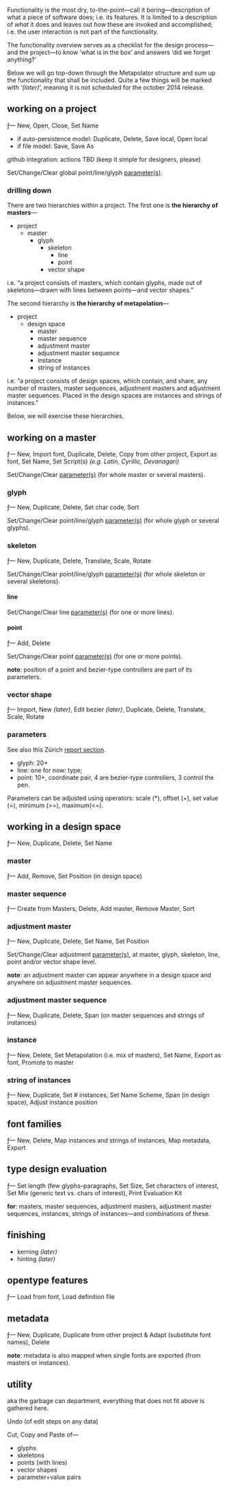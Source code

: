 Functionality is the most dry, to-the-point—call it boring—description of what a piece of software does; i.e. its features. It is limited to a description of _what_ it does and leaves out _how_ these are invoked and accomplished; i.e. the user interaction is not part of the functionality.

The functionality overview serves as a checklist for the design process—and the project—to know ’what is in the box’ and answers ‘did we forget anything?’

Below we will go top-down through the Metapolator structure and sum up the functionality that shall be included. Quite a few things will be marked with ‘_(later)_’, meaning it is not scheduled for the october 2014 release.

## working on a project
ƒ— New, Open, Close, Set Name

* if auto-persistence model: Duplicate, Delete, Save local, Open local
* if file model: Save, Save As

github integration: actions TBD (keep it simple for designers, please)

Set/Change/Clear global point/line/glyph [parameter(s)](#parameters).

### drilling down
There are two hierarchies within a project. The first one is **the hierarchy of masters**—
* project
  * master
    * glyph
      * skeleton
        * line
        * point
      * vector shape

i.e. “a project consists of masters, which contain glyphs, made out of skeletons—drawn with lines between points—and vector shapes.”

The second hierarchy is **the hierarchy of metapolation**—

* project
  * design space
    * master
    * master sequence
    * adjustment master
    * adjustment master sequence
    * instance
    * string of instances

i.e. “a project consists of design spaces, which contain, and share, any number of masters, master sequences, adjustment masters and adjustment master sequences. Placed in the design spaces are instances and strings of instances.”

Below, we will exercise these hierarchies.

## working on a master
ƒ— New, Import font, Duplicate, Delete, Copy from other project, Export as font, Set Name, Set Script(s) _(e.g. Latin, Cyrillic, Devanagari)_

Set/Change/Clear [parameter(s)](#parameters) (for whole master or several masters).

### glyph
ƒ— New, Duplicate, Delete, Set char code, Sort

Set/Change/Clear point/line/glyph [parameter(s)](#parameters) (for whole glyph or several glyphs).

### skeleton
ƒ— New, Duplicate, Delete, Translate, Scale, Rotate

Set/Change/Clear point/line/glyph [parameter(s)](#parameters) (for whole skeleton or several skeletons).

#### line
Set/Change/Clear line [parameter(s)](#parameters) (for one or more lines).

#### point
ƒ— Add, Delete

Set/Change/Clear point [parameter(s)](#parameters) (for one or more points).

**note**: position of a point and bezier-type controllers are part of its parameters.

### vector shape
ƒ— Import, New _(later)_, Edit bezier _(later)_, Duplicate, Delete, Translate, Scale, Rotate

### parameters
See also this Zürich [report section](https://github.com/metapolator/metapolator/wiki/the-Zürich-report#parameter-gardening).

* glyph: 20+
* line: one for now: type;
* point: 10+, coordinate pair, 4 are bezier-type controllers, 3 control the pen.

Parameters can be adjusted using operators: scale (*), offset (+), set value (=), minimum (>=), maximum(<=).

## working in a design space
ƒ— New, Duplicate, Delete, Set Name

### master
ƒ— Add, Remove, Set Position (in design space)

### master sequence
ƒ— Create from Masters, Delete, Add master, Remove Master, Sort

### adjustment master
ƒ— New, Duplicate, Delete, Set Name, Set Position

Set/Change/Clear adjustment [parameter(s)](#parameters), at master, glyph, skeleton, line, point and/or vector shape level.

**note**: an adjustment master can appear anywhere in a design space and anywhere on adjustment master sequences.

### adjustment master sequence
ƒ— New, Duplicate, Delete, Span (on master sequences and strings of instances)

### instance
ƒ— New, Delete, Set Metapolation (i.e. mix of masters), Set Name, Export as font, Promote to master

### string of instances
ƒ— New, Duplicate, Set # instances, Set Name Scheme, Span (in design space), Adjust instance position

## font families
ƒ— New, Delete, Map instances and strings of instances, Map metadata, Export

## type design evaluation
ƒ— Set length (few glyphs–paragraphs, Set Size, Set characters of interest, Set Mix (generic text vs. chars of interest), Print Evaluation Kit

**for**: masters, master sequences, adjustment masters, adjustment master sequences, instances, strings of instances—and combinations of these.

## finishing
* kerning _(later)_
* hinting _(later)_

## opentype features
ƒ— Load from font, Load definition file

## metadata
ƒ— New, Duplicate, Duplicate from other project & Adapt (substitute font names), Delete

**note**: metadata is also mapped when single fonts are exported (from masters or instances).

## utility
aka the garbage can department, everything that does not fit above is gathered here.

Undo (of edit steps on any data)

Cut, Copy and Paste of—

* glyphs
* skeletons
* points (with lines)
* vector shapes
* parameter+value pairs